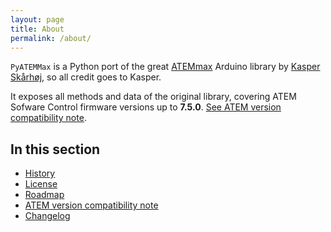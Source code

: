 ```yaml
---
layout: page
title: About
permalink: /about/
---
```


`PyATEMMax` is a Python port of the great [ATEMmax][skaarhoj-repo] Arduino library by [Kasper Skårhøj][skaarhoj-site], so all credit goes to Kasper.

It exposes all methods and data of the original library, covering ATEM Sofware Control firmware versions up to **7.5.0**. [See ATEM version compatibility note](atem-version.md).


## In this section

* [History](history.md)
* [License](license.md)
* [Roadmap](roadmap.md)
* [ATEM version compatibility note](atem-version.md)
* [Changelog](changelog.md)



[skaarhoj-site]: https://www.skaarhoj.com/
[skaarhoj-repo]: https://github.com/kasperskaarhoj/SKAARHOJ-Open-Engineering/tree/master/ArduinoLibs/ATEMmax
[skaarhoj-bmdprotocol]: https://www.skaarhoj.com/fileadmin/BMDPROTOCOL.html
[sbc-definition]: https://en.wikipedia.org/wiki/Single-board_computer

